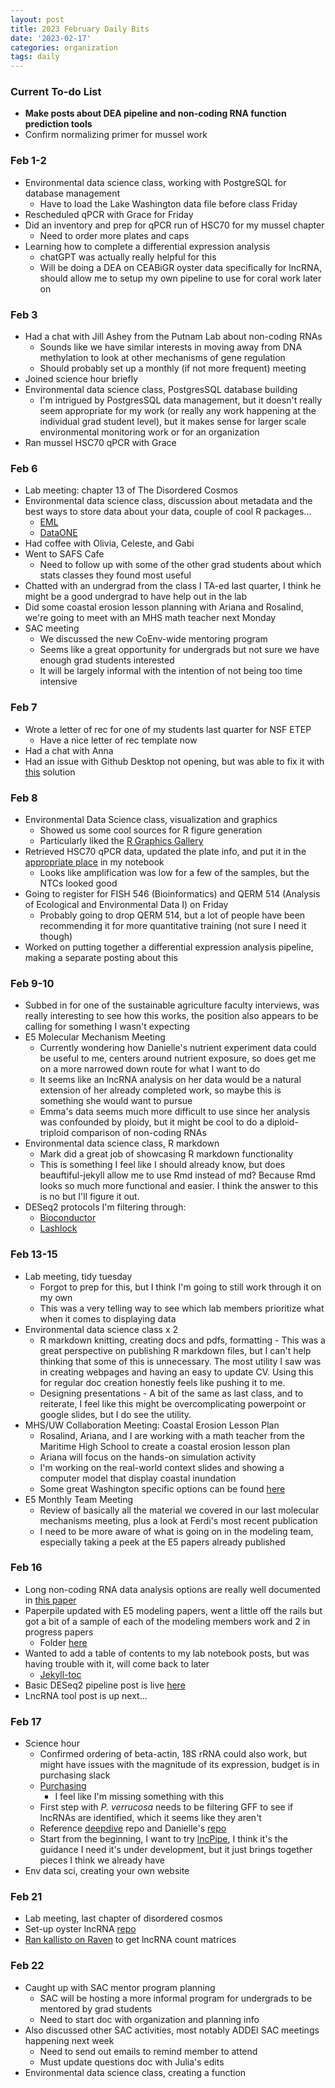 ```yaml
---
layout: post
title: 2023 February Daily Bits
date: '2023-02-17'
categories: organization
tags: daily
---
```

### Current To-do List
* **Make posts about DEA pipeline and non-coding RNA function prediction tools**
* Confirm normalizing primer for mussel work

### Feb 1-2
* Environmental data science class, working with PostgreSQL for database management
  * Have to load the Lake Washington data file before class Friday
* Rescheduled qPCR with Grace for Friday
* Did an inventory and prep for qPCR run of HSC70 for my mussel chapter
  * Need to order more plates and caps
* Learning how to complete a differential expression analysis
  * chatGPT was actually really helpful for this
  * Will be doing a DEA on CEABiGR oyster data specifically for lncRNA, should         allow me to setup my own pipeline to use for coral work later on

### Feb 3
* Had a chat with Jill Ashey from the Putnam Lab about non-coding RNAs
  * Sounds like we have similar interests in moving away from DNA methylation to       look at other mechanisms of gene regulation
  * Should probably set up a monthly (if not more frequent) meeting
* Joined science hour briefly
* Environmental data science class, PostgresSQL database building
  * I'm intrigued by PostgresSQL data management, but it doesn't really seem           appropriate for my work (or really any work happening at the individual grad       student level), but it makes sense for larger scale environmental monitoring       work or for an organization
* Ran mussel HSC70 qPCR with Grace

### Feb 6
* Lab meeting: chapter 13 of The Disordered Cosmos
* Environmental data science class, discussion about metadata and the best ways to   store data about your data, couple of cool R packages...
  * [EML](https://docs.ropensci.org/EML/index.html)
  * [DataONE](https://github.com/DataONEorg/rdataone)
* Had coffee with Olivia, Celeste, and Gabi
* Went to SAFS Cafe
  * Need to follow up with some of the other grad students about which stats           classes they found most useful
* Chatted with an undergrad from the class I TA-ed last quarter, I think he might    be a good undergrad to have help out in the lab
* Did some coastal erosion lesson planning with Ariana and Rosalind, we're going to   meet with an MHS math teacher next Monday
* SAC meeting
  * We discussed the new CoEnv-wide mentoring program
  * Seems like a great opportunity for undergrads but not sure we have enough grad     students interested
  * It will be largely informal with the intention of not being too time intensive

### Feb 7
* Wrote a letter of rec for one of my students last quarter for NSF ETEP
  * Have a nice letter of rec template now
* Had a chat with Anna
* Had an issue with Github Desktop not opening, but was able to fix it with          [this](https://github.com/desktop/desktop/issues/14735) solution

### Feb 8
* Environmental Data Science class, visualization and graphics
  * Showed us some cool sources for R figure generation
  * Particularly liked the [R Graphics Gallery](https://r-graph-gallery.com/)
* Retrieved HSC70 qPCR data, updated the plate info, and put it in the [appropriate   place](https://zbengt.github.io/2023-02-03-Mussel_HeatStress_Primers/) in my       notebook
  * Looks like amplification was low for a few of the samples, but the NTCs looked     good
* Going to register for FISH 546 (Bioinformatics) and QERM 514 (Analysis of          Ecological and Environmental Data I) on Friday
  * Probably going to drop QERM 514, but a lot of people have been recommending it     for more quantitative training (not sure I need it though)
* Worked on putting together a differential expression analysis pipeline, making a   separate posting about this

### Feb 9-10
* Subbed in for one of the sustainable agriculture faculty interviews, was really interesting to see how this works, the position also appears to be calling for something I wasn't expecting
* E5 Molecular Mechanism Meeting
  * Currently wondering how Danielle's nutrient experiment data could be useful to me,           centers around nutrient exposure, so does get me on a more narrowed down route for what I     want to do
  * It seems like an lncRNA analysis on her data would be a natural extension of her already     completed work, so maybe this is something she would want to pursue
  * Emma's data seems much more difficult to use since her analysis was confounded by ploidy,     but it might be cool to do a diploid-triploid comparison of non-coding RNAs
* Environmental data science class, R markdown
  * Mark did a great job of showcasing R markdown functionality
  * This is something I feel like I should already know, but does beauftiful-jekyll allow me     to use Rmd instead of md? Because Rmd looks so much more functional and easier. I think      the answer to this is no but I'll figure it out.
* DESeq2 protocols I'm filtering through:
  * [Bioconductor](http://bioconductor.org/packages/devel/bioc/vignettes/DESeq2/inst/doc/DESeq2.html)
  * [Lashlock](https://lashlock.github.io/compbio/R_presentation.html)

### Feb 13-15
* Lab meeting, tidy tuesday
  * Forgot to prep for this, but I think I'm going to still work through it on my own
  * This was a very telling way to see which lab members prioritize what when it comes to        displaying data
* Environmental data science class x 2
  * R markdown knitting, creating docs and pdfs, formatting - This was a great perspective on     publishing R markdown files, but I can't help thinking that some of this is unnecessary.     The most utility I saw was in creating webpages and having an easy to update CV. Using       this for regular doc creation honestly feels like pushing it to me.
  * Designing presentations - A bit of the same as last class, and to reiterate, I feel like     this might be overcomplicating powerpoint or google slides, but I do see the utility.
* MHS/UW Collaboration Meeting: Coastal Erosion Lesson Plan
  * Rosalind, Ariana, and I are working with a math teacher from the Maritime High School to     create a coastal erosion lesson plan
  * Ariana will focus on the hands-on simulation activity
  * I'm working on the real-world context slides and showing a computer model that display       coastal inundation
  * Some great Washington specific options can be found [here](https://wacoastalnetwork.com/project-support/mappers-and-visualizations/)
* E5 Monthly Team Meeting
  * Review of basically all the material we covered in our last molecular mechanisms meeting,     plus a look at Ferdi's most recent publication
  * I need to be more aware of what is going on in the modeling team, especially taking a        peek at the E5 papers already published

### Feb 16
* Long non-coding RNA data analysis options are really well documented in [this paper](https://www.sciencedirect.com/science/article/pii/S0304383518300028?via%3Dihub)
* Paperpile updated with E5 modeling papers, went a little off the rails but got a bit of a    sample of each of the modeling members work and 2 in progress papers
    * Folder [here](https://paperpile.com/shared/UeBpXp)
* Wanted to add a table of contents to my lab notebook posts, but was having trouble with it,   will come back to later
    * [Jekyll-toc](https://github.com/toshimaru/jekyll-toc/blob/main/README.md#installation)
* Basic DESeq2 pipeline post is live [here](https://zbengt.github.io/2023-02-16-Differential_Expression_Analysis/)
* LncRNA tool post is up next...

### Feb 17
* Science hour
  * Confirmed ordering of beta-actin, 18S rRNA could also work, but might have issues with      the magnitude of its expression, budget is in purchasing slack
  * [Purchasing](https://robertslab.github.io/resources/Purchasing-and-Reimbursement/)
      * I feel like I'm missing something with this
  * First step with _P. verrucosa_ needs to be filtering GFF to see if lncRNAs are              identified, which it seems like they aren't
  * Reference [deepdive](https://github.com/urol-e5/deep-dive) repo and Danielle's [repo](https://github.com/hputnam/Becker_E5)
  * Start from the beginning, I want to try [lncPipe](https://github.com/nf-core/lncpipe), I     think it's the guidance I need it's under development, but it just brings together          pieces I think we already have
* Env data sci, creating your own website

### Feb 21
* Lab meeting, last chapter of disordered cosmos
* Set-up oyster lncRNA [repo](https://github.com/zbengt/oyster-lnc)
* [Ran kallisto on Raven](https://github.com/zbengt/oyster-lnc/blob/main/code/01-lncRNA-kallisto.Rmd) to get lncRNA count matrices

### Feb 22
* Caught up with SAC mentor program planning
  * SAC will be hosting a more informal program for undergrads to be mentored by grad students
  * Need to start doc with organization and planning info
* Also discussed other SAC activities, most notably ADDEI SAC meetings happening next week
  * Need to send out emails to remind member to attend
  * Must update questions doc with Julia's edits
* Environmental data science class, creating a function
